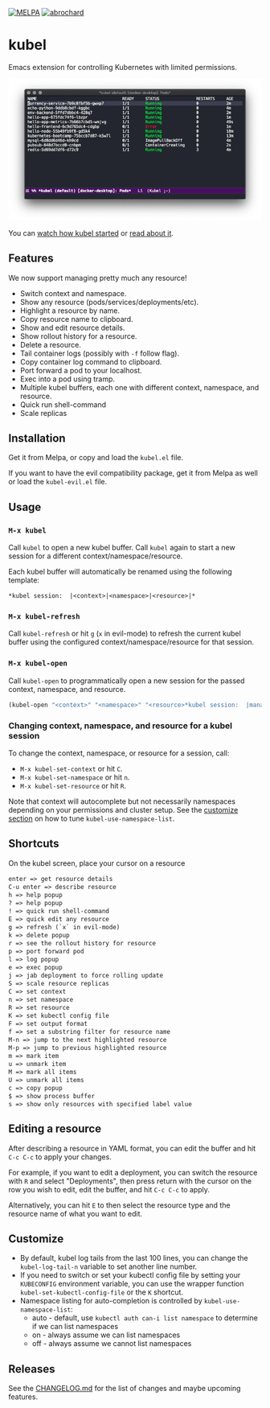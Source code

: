 [![MELPA](https://melpa.org/packages/kubel-badge.svg)](https://melpa.org/#/kubel)
[![abrochard](https://circleci.com/gh/abrochard/kubel.svg?style=svg)](https://app.circleci.com/pipelines/github/abrochard/kubel)

# kubel

Emacs extension for controlling Kubernetes with limited permissions.

![screenshot](screenshot.png)

You can [watch how kubel started](https://www.youtube.com/watch?v=w3krYEeqnyk) or [read about it](https://gist.github.com/abrochard/dd610fc4673593b7cbce7a0176d897de).

## Features
We now support managing pretty much any resource!

- Switch context and namespace.
- Show any resource (pods/services/deployments/etc).
- Highlight a resource by name.
- Copy resource name to clipboard.
- Show and edit resource details.
- Show rollout history for a resource.
- Delete a resource.
- Tail container logs (possibly with `-f` follow flag).
- Copy container log command to clipboard.
- Port forward a pod to your localhost.
- Exec into a pod using tramp.
- Multiple kubel buffers, each one with different context, namespace, and resource.
- Quick run shell-command
- Scale replicas

## Installation

Get it from Melpa, or copy and load the `kubel.el` file.

If you want to have the evil compatibility package, get it from Melpa as well or
load the `kubel-evil.el` file.

## Usage

### `M-x kubel`

Call `kubel` to open a new kubel buffer. Call `kubel` again to start a new
session for a different context/namespace/resource.

Each kubel buffer will automatically be renamed using the following template:
```
*kubel session:  |<context>|<namespace>|<resource>|*
```

### `M-x kubel-refresh`

Call `kubel-refresh` or hit `g` (`x` in evil-mode) to refresh the current kubel buffer using the
configured context/namespace/resource for that session.

### `M-x kubel-open`

Call `kubel-open` to programmatically open a new session for the passed context,
namespace, and resource.

```lisp
(kubel-open "<context>" "<namespace>" "<resource>*kubel session:  |management-deploys-us-east1-2|gkrane-jobs|Pods|*")
```

### Changing context, namespace, and resource for a kubel session

To change the context, namespace, or resource for a session, call:
- `M-x kubel-set-context` or hit `C`.
- `M-x kubel-set-namespace` or hit `n`.
- `M-x kubel-set-resource` or hit `R`.

Note that context will autocomplete but not necessarily namespaces depending on
your permissions and cluster setup.  See the [customize section](#Customize) on
how to tune `kubel-use-namespace-list`.

## Shortcuts

On the kubel screen, place your cursor on a resource
```
enter => get resource details
C-u enter => describe resource
h => help popup
? => help popup
! => quick run shell-command
E => quick edit any resource
g => refresh (`x` in evil-mode)
k => delete popup
r => see the rollout history for resource
p => port forward pod
l => log popup
e => exec popup
j => jab deployment to force rolling update
S => scale resource replicas
C => set context
n => set namespace
R => set resource
K => set kubectl config file
F => set output format
f => set a substring filter for resource name
M-n => jump to the next highlighted resource
M-p => jump to previous highlighted resource
m => mark item
u => unmark item
M => mark all items
U => unmark all items
c => copy popup
$ => show process buffer
s => show only resources with specified label value
```

## Editing a resource

After describing a resource in YAML format, you can edit the buffer and hit `C-c C-c` to apply your changes.

For example, if you want to edit a deployment, you can switch the resource with `R` and select "Deployments", then press return with the cursor on the row you wish to edit, edit the buffer, and hit `C-c C-c` to apply.

Alternatively, you can hit `E` to then select the resource type and the resource name of what you want to edit.

## Customize

- By default, kubel log tails from the last 100 lines, you can change the `kubel-log-tail-n` variable to set another line number.
- If you need to switch or set your kubectl config file by setting your `KUBECONFIG` environment variable, you can use the wrapper function `kubel-set-kubectl-config-file` or the `K` shortcut.
- Namespace listing for auto-completion is controlled by `kubel-use-namespace-list`:
  - auto - default, use `kubectl auth can-i list namespace` to determine if we can list namespaces
  - on - always assume we can list namespaces
  - off - always assume we cannot list namespaces

## Releases

See the [CHANGELOG.md](CHANGELOG.md) for the list of changes and maybe upcoming features.
